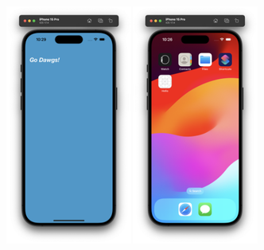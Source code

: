 <img src="emulator.png" alt="Emulator" width="250" />
<img src="home.png" alt="Home Screen" width="250" />

